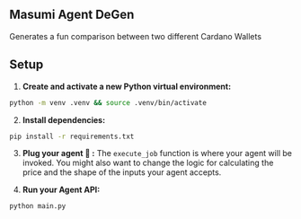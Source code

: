 ## Masumi Agent DeGen

Generates a fun comparison between two different Cardano Wallets

## Setup

1. **Create and activate a new Python virtual environment:**

```bash
python -m venv .venv && source .venv/bin/activate
```

2. **Install dependencies:**

```bash
pip install -r requirements.txt
```

3. **Plug your agent 🤖 :** The `execute_job` function is where your agent will be invoked. You might also want to change the logic for calculating the price and the shape of the inputs your agent accepts.

4. **Run your Agent API:** 

```bash
python main.py
```